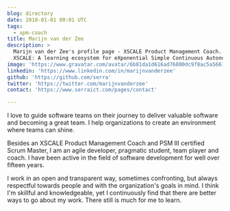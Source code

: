 ```yaml
---
blog: directory
date: 2018-01-01 00:01 UTC
tags:
  - xpm-coach
title: Marijn van der Zee
description: >
  Marijn van der Zee's profile page - XSCALE Product Management Coach.
  XSCALE: A learning ecosystem for eXponential Simple Continuous Autonomous Learning Ecosystems
image: 'https://www.gravatar.com/avatar/6b81da1d616ad76800dc9f8ac5a56619?s=200'
linkedin: 'https://www.linkedin.com/in/marijnvanderzee'
github: 'https://github.com/serra'
twitter: 'https://twitter.com/marijnvanderzee'
contact: 'https://www.serraict.com/pages/contact'

---
```


I love to guide software teams on their journey to deliver valuable software and becoming a great team. I help organizations to create an environment where teams can shine.

Besides an XSCALE Product Management Coach and PSM III certified Scrum Master, 
I am an agile developer, pragmatic student, team player and coach. 
I have been active in the field of software development for well over fifteen years.

I work in an open and transparent way, sometimes confronting, 
but always respectful towards people and with the organization's goals in mind. 
I think I'm skillful and knowledgeable, 
yet I continuously find that there are better ways to go about my work.
There still is much for me to learn.

<!-- layout: person -->